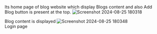 Its home page of blog website which display Blogs content and also Add Blog button is present at the top.
![Screenshot 2024-08-25 180318](https://github.com/user-attachments/assets/2763a4ff-1299-4cbc-a310-2ea1d06e51e9)
<br>

Blog content is displayed 
![Screenshot 2024-08-25 180348](https://github.com/user-attachments/assets/a4b2a0ff-f45a-4c04-8134-8df5e2579360)
<br>
Login page
